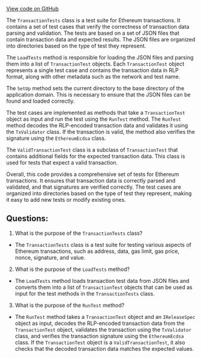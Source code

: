 [View code on GitHub](https://github.com/NethermindEth/nethermind/src/Nethermind/Ethereum.Transaction.Test/TransactionTests.cs)

The `TransactionTests` class is a test suite for Ethereum transactions. It contains a set of test cases that verify the correctness of transaction data parsing and validation. The tests are based on a set of JSON files that contain transaction data and expected results. The JSON files are organized into directories based on the type of test they represent.

The `LoadTests` method is responsible for loading the JSON files and parsing them into a list of `TransactionTest` objects. Each `TransactionTest` object represents a single test case and contains the transaction data in RLP format, along with other metadata such as the network and test name.

The `SetUp` method sets the current directory to the base directory of the application domain. This is necessary to ensure that the JSON files can be found and loaded correctly.

The test cases are implemented as methods that take a `TransactionTest` object as input and run the test using the `RunTest` method. The `RunTest` method decodes the RLP-encoded transaction data and validates it using the `TxValidator` class. If the transaction is valid, the method also verifies the signature using the `EthereumEcdsa` class.

The `ValidTransactionTest` class is a subclass of `TransactionTest` that contains additional fields for the expected transaction data. This class is used for tests that expect a valid transaction.

Overall, this code provides a comprehensive set of tests for Ethereum transactions. It ensures that transaction data is correctly parsed and validated, and that signatures are verified correctly. The test cases are organized into directories based on the type of test they represent, making it easy to add new tests or modify existing ones.
## Questions: 
 1. What is the purpose of the `TransactionTests` class?
- The `TransactionTests` class is a test suite for testing various aspects of Ethereum transactions, such as address, data, gas limit, gas price, nonce, signature, and value.

2. What is the purpose of the `LoadTests` method?
- The `LoadTests` method loads transaction test data from JSON files and converts them into a list of `TransactionTest` objects that can be used as input for the test methods in the `TransactionTests` class.

3. What is the purpose of the `RunTest` method?
- The `RunTest` method takes a `TransactionTest` object and an `IReleaseSpec` object as input, decodes the RLP-encoded transaction data from the `TransactionTest` object, validates the transaction using the `TxValidator` class, and verifies the transaction signature using the `EthereumEcdsa` class. If the `TransactionTest` object is a `ValidTransactionTest`, it also checks that the decoded transaction data matches the expected values.
